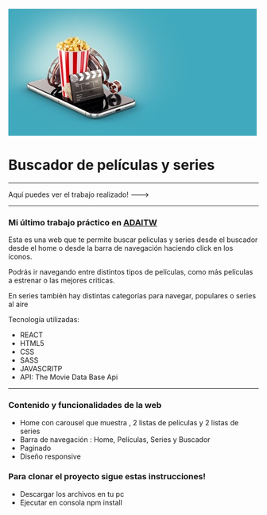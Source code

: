 ![peliculas y series](./src/images/movies.jpeg)

# Buscador de películas y series
****
Aquí puedes ver el trabajo realizado! ---> 
****
### Mi último trabajo práctico en [ADAITW](https://adaitw.org/)

Esta es una web que te permite buscar peliculas y series desde el buscador desde el home o desde la barra de navegación haciendo click en los íconos. 

Podrás ir navegando entre distintos tipos de películas, como más películas a estrenar o las mejores criticas.

En series también hay distintas categorías para navegar, populares o series al aire
 
Tecnología utilizadas:
- REACT
- HTML5
- CSS
- SASS
- JAVASCRITP
- API: The Movie Data Base Api

****

### Contenido y funcionalidades de la web
- Home  con carousel que muestra ,  2 listas de películas y 2 listas de series
- Barra de navegación : Home, Películas, Series y Buscador
- Paginado
- Diseño responsive 

### Para clonar el proyecto sigue estas instrucciones!
- Descargar los archivos en tu pc 
- Ejecutar en consola npm install
